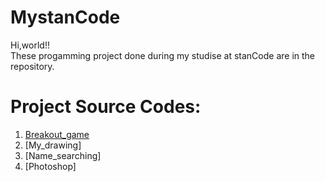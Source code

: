 # MystanCode
Hi,world!!\
These progamming project done during my studise at stanCode are in the repository.

# Project Source Codes:
1. [Breakout_game](https://github.com/Ocean-chou/MystanCode/blob/main/SC101-Projects/breakout_game/breakout.py)
2. [My_drawing]
3. [Name_searching]
4. [Photoshop]
